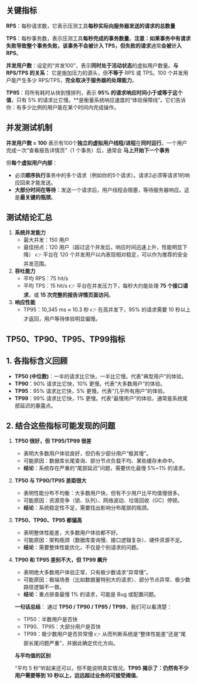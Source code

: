 ## 关键指标

**RPS**：每秒请求数，它表示压测工具**每秒实际向服务器发送的请求的总数量**

**TPS**：每秒事务数，表示压测工具**每秒完成的事务数量**。**注意：**如果事务中有请求失败导致整个事务失败，该事务不会被计入 TPS，但失败的**请求**通常**会被计入 RPS**。

**并发用户数**：设定的“并发100”，表示**同时处于活动状态**的虚拟用户数量。**与 RPS/TPS 的关系：** 它是施加压力的源头，但**不等于** RPS 或 TPS。100 个并发用户能产生多少 RPS/TPS，**完全取决于服务器的处理能力**。

**TP95**：将所有耗时从快到慢排列，表示 **95% 的请求响应时间小于或等于这个值**，只有 5% 的请求比它慢。**是衡量系统响应速度的“体验保障线”。它们告诉你：有多少比例的用户能在某个时间内完成操作。



## 并发测试机制

**并发用户数 = 100** 表示有100个**独立的虚拟用户线程/进程**在**同时运行**。一个用户完成一次“查看报告详情页”（1 个事务）后，通常会 **马上开始下一个事务**

但**每个虚拟用户内部**：

- 必须**顺序执行**事务中的多个请求（例如你的5个请求）。请求2必须等请求1的响应回来才能发送。
- **大部分时间在等待**：发送一个请求后，用户线程会阻塞，等待服务器响应。这是**最关键的瓶颈**。



## **测试结论汇总**

1. **系统并发能力**
   - 最大并发：150 用户
   - 最佳拐点：120 用户（超过这个并发后，响应时间迅速上升，性能明显下降）
      👉 平台在 120 个并发用户以内表现相对稳定，可以作为推荐的安全并发范围。
2. **吞吐能力**
   - 平均 RPS：75 hit/s
   - 平均 TPS：15 hit/s
      👉 平台在并发压力下，每秒大约能处理 **75 个接口请求**，或 **15 次完整的报告详情页面访问**。
3. **响应性能**
   - TP95：10,345 ms ≈ 10.3 秒
      👉 在高并发下，95% 的请求需要 10 秒以上才返回，用户等待体验明显偏慢。



## TP50、TP90、TP95、TP99指标

## **1. 各指标含义回顾**

- **TP50 (中位数)**：一半的请求比它快，一半比它慢。代表“典型用户”的体验。
- **TP90**：90% 请求比它快，10% 更慢。代表“大多数用户”的体验。
- **TP95**：95% 请求比它快，5% 更慢。代表“几乎所有用户”的体验。
- **TP99**：99% 请求比它快，1% 更慢。代表“最慢用户”的体验，通常是系统尾部延迟的暴露点。

## **2. 结合这些指标可能发现的问题**

1. **TP50 很好，但 TP95/TP99 很差**

   - 表明大多数用户体验良好，但仍有少部分用户“极其慢”。
   - 可能原因：数据库长尾查询、部分节点负载不均、某些缓存未命中。
   - **结论**：系统存在严重的“尾部延迟”问题，需要优化最慢 5%~1% 的请求。

2. **TP50 与 TP90/TP95 差距很大**

   - 表明性能分布不均衡：大多数用户快，但有不少用户比平均值慢很多。
   - 可能原因：资源竞争（锁、队列）、网络波动、垃圾回收（GC）停顿。
   - **结论**：系统稳定性不足，需要找出影响分布尾部的瓶颈。

3. **TP50、TP90、TP95 都偏高**

   - 表明整体性能差，大多数用户体验都不好。
   - 可能原因：架构瓶颈（数据库查询慢、接口逻辑复杂）、硬件资源不足。
   - **结论**：需要整体性能优化，不仅是个别请求的问题。

4. **TP90 和 TP95 差别不大，但 TP99 飙升**

   - 表明绝大多数用户体验正常，只有极少数请求“异常慢”。
   - 可能原因：极端场景（比如数据量特别大的请求）、部分节点异常、极少数路径逻辑不一致。
   - **结论**：重点排查最慢 1% 的请求，可能是 Bug 或配置问题。

    **一句话总结**：
    通过 **TP50 / TP90 / TP95 / TP99**，我们可以看清楚：

   - TP50：半数用户是否快
   - TP90、TP95：大部分用户是否快
   - TP99：极少数用户是否异常慢
      👉 从而判断系统是“整体性能差”还是“尾部长尾问题严重”，并据此确定优化方向。

   **与平均值的区别**

   “平均 5 秒”听起来还可以，但不能说明真实情况。**TP95 揭示了：仍然有不少用户需要等到 10 秒以上，远远超过业务的可接受阈值**。